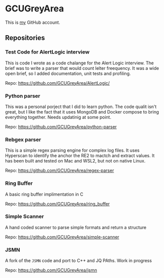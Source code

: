 # GCUGreyArea

This is [my](barry.w.robinson64@gmail.com) GitHub account. 

## Repositories

### Test Code for AlertLogic interview

This is code I wrote as a code chalange for the Alert Logic interview. The brief was to write a parser that would count lelter freequency. It was a wide open brief, so I added documentation, unit tests and profiling. 

Repo: https://github.com/GCUGreyArea/AlertLogic/

### Python parser

This was a personal porject that I did to learn python. The code qualit isn't great, but I like the fact that it uses MongoDB and Docker compose to bring everything together. Needs updatinig at some point.

Repo: https://github.com/GCUGreyArea/python-parser

### Rebgex parser

This is a simple regex parsing engine for complex log files. It uses Hyperscan to identify the anchor the RE2 to mactch and extract values. It has been built and tested on Mac and WSL2, but not on native Linux.

Repo: https://github.com/GCUGreyArea/regex-parser

### Ring Buffer

A basic ring buffer implimentation in C

Repo: https://github.com/GCUGreyArea/ring_buffer


### Simple Scanner 

A hand coded scanner to parse simple formats and return a structure 

Repo: https://github.com/GCUGreyArea/simple-scanner


### JSMN 

A fork of the `JSMN` code and port to C++ and JQ PAths. Work in progress

Repo: https://github.com/GCUGreyArea/jsmn